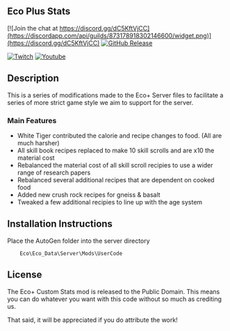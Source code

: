 Eco Plus Stats 
-----------------

[![Join the chat at https://discord.gg/dC5KftVjCC](https://discordapp.com/api/guilds/873178918302146600/widget.png)](https://discord.gg/dC5KftVjCC)
[![GitHub Release](https://img.shields.io/github/v/release/D-Kalkan/Custom-Stats-Eco.svg)](https://github.com/D-Kalkan/Custom-Stats-Eco/releases)

[![Twitch](https://img.shields.io/twitch/status/saltemike?style=social)](https://www.youtube.com/c/SaltEMike)
[![Youtube](https://img.shields.io/youtube/channel/views/UCOblfLLbNni0_VUeGWhiKDw?style=social)](https://www.youtube.com/c/SaltEMike)

## Description ##

This is a series of modifications made to the Eco+ Server files to facilitate a series of more strict game style we aim to support for the server.

### Main Features ###

* White Tiger contributed the calorie and recipe changes to food. (All are much harsher)
* All skill book recipes replaced to make 10 skill scrolls and are x10 the material cost
* Rebalanced the material cost of all skill scroll recipies to use a wider range of research papers
* Rebalanced several additional recipes that are dependent on cooked food
* Added new crush rock recipes for gneiss & basalt
* Tweaked a few additional recipies to line up with the age system

## Installation Instructions ##

Place the AutoGen folder into the server directory 

		Eco\Eco_Data\Server\Mods\UserCode

## License ##

The Eco+ Custom Stats mod is released to the Public Domain. This means you can do whatever you want with this code without so much as crediting us.

That said, it will be appreciated if you do attribute the work!